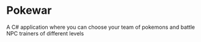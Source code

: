 # Pokewar
A C# application where you can choose your team of pokemons and battle NPC trainers of different levels
